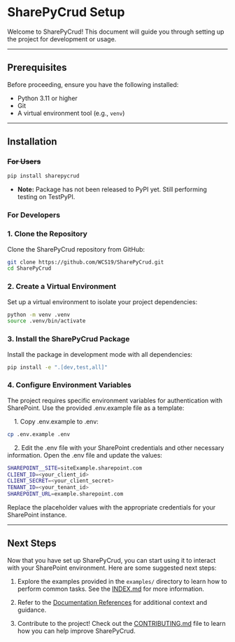 # SharePyCrud Setup

Welcome to SharePyCrud! This document will guide you through setting up the project for development or usage.

---

## Prerequisites

Before proceeding, ensure you have the following installed:

- Python 3.11 or higher
- Git
- A virtual environment tool (e.g., `venv`)

---

## Installation

### ~~For Users~~

```bash
pip install sharepycrud
```
* **Note:** Package has not been released to PyPI yet. Still performing testing on TestPyPI.

### For Developers

### 1. Clone the Repository

Clone the SharePyCrud repository from GitHub:

```bash
git clone https://github.com/WCS19/SharePyCrud.git
cd SharePyCrud
```

### 2. Create a Virtual Environment

Set up a virtual environment to isolate your project dependencies:

```bash
python -m venv .venv
source .venv/bin/activate
```

### 3. Install the SharePyCrud Package
Install the package in development mode with all dependencies:

```bash
pip install -e ".[dev,test,all]"
```

### 4. Configure Environment Variables

The project requires specific environment variables for authentication with SharePoint. Use the provided .env.example file as a template:

&nbsp;&nbsp;&nbsp;&nbsp;1. Copy .env.example to .env:

```bash
cp .env.example .env
```

&nbsp;&nbsp;&nbsp;&nbsp;2. Edit the .env file with your SharePoint credentials and other necessary information.
Open the .env file and update the values:
```bash
SHAREPOINT__SITE=siteExample.sharepoint.com
CLIENT_ID=<your_client_id>
CLIENT_SECRET=<your_client_secret>
TENANT_ID=<your_tenant_id>
SHAREPOINT_URL=example.sharepoint.com
```

Replace the placeholder values with the appropriate credentials for your SharePoint instance.

---

## Next Steps

Now that you have set up SharePyCrud, you can start using it to interact with your SharePoint environment. Here are some suggested next steps:

1. Explore the examples provided in the `examples/` directory to learn how to perform common tasks. See the [INDEX.md](INDEX.md#examples) for more information.


2. Refer to the [Documentation References](INDEX.md#documentation-references) for additional context and guidance.

3. Contribute to the project! Check out the [CONTRIBUTING.md](CONTRIBUTING.md) file to learn how you can help improve SharePyCrud.
